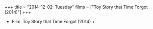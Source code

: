 +++
title = "2014-12-02: Tuesday"
films = ["Toy Story that Time Forgot (2014)"]
+++


* Film: Toy Story that Time Forgot (2014) +
